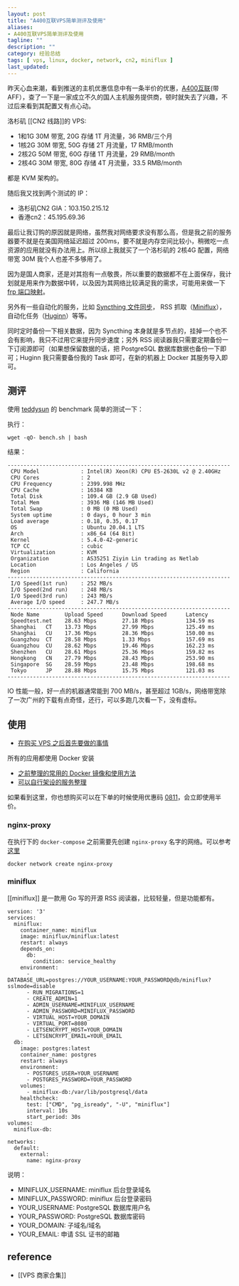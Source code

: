 ```yaml
---
layout: post
title: "A400互联VPS简单测评及使用"
aliases: 
- A400互联VPS简单测评及使用
tagline: ""
description: ""
category: 经验总结
tags: [ vps, linux, docker, network, cn2, miniflux ]
last_updated:
---
```


昨天心血来潮，看到推送的主机优惠信息中有一条半价的优惠，[A400互联](https://portal.a400.net/aff/JTNBOUMX)(带AFF），查了一下是一家成立不久的国人主机服务提供商，顿时就失去了兴趣，不过后来看到其配置又有点心动。

洛杉矶 [[CN2 线路]]的 VPS:

- 1和1G 30M 带宽, 20G 存储 1T 月流量，36 RMB/三个月
- 1核2G 30M 带宽, 50G 存储 2T 月流量，17 RMB/month
- 2核2G 50M 带宽, 60G 存储 1T 月流量，29 RMB/month
- 2核4G 30M 带宽, 80G 存储 4T 月流量，33.5 RMB/month

都是 KVM 架构的。

随后我又找到两个测试的 IP：

- 洛杉矶CN2 GIA：103.150.215.12
- 香港cn2：45.195.69.36

最后让我订购的原因就是网络，虽然我对网络要求没有那么高，但是我之前的服务器要不就是在美国网络延迟超过 200ms，要不就是内存空间比较小，稍微吃一点资源的应用就没有办法用上。所以综上我就买了一个洛杉矶的 2核4G 配置，网络带宽 30M 我个人也差不多够用了。

因为是国人商家，还是对其抱有一点敬畏，所以重要的数据都不在上面保存，我计划就是用来作为数据中转，以及因为其网络比较满足我的需求，可能用来做一下 [frp 端口映射](/post/2017/11/frp-config.html)。

另外有一些自动化的服务，比如 [Syncthing 文件同步](/post/2019/10/syncthing.html)， RSS 抓取（[Miniflux](/post/2020/02/self-hosted-rss-reader.html)），自动化任务（[Huginn](/post/2019/01/huginn.html)）等等。

同时定时备份一下相关数据，因为 Syncthing 本身就是多节点的，挂掉一个也不会有影响，我只不过用它来提升同步速度；另外 RSS 阅读器我只需要定期备份一下订阅源即可（如果想保留数据的话，把 PostgreSQL 数据库数据也备份一下即可；Huginn 我只需要备份我的 Task 即可，在新的机器上 Docker 其服务导入即可。

## 测评
使用 [teddysun](https://github.com/teddysun/across/blob/master/bench.sh) 的 benchmark 简单的测试一下：

执行：

    wget -qO- bench.sh | bash

结果：

```
----------------------------------------------------------------------
 CPU Model             : Intel(R) Xeon(R) CPU E5-2630L v2 @ 2.40GHz
 CPU Cores             : 2
 CPU Frequency         : 2399.998 MHz
 CPU Cache             : 16384 KB
 Total Disk            : 109.4 GB (2.9 GB Used)
 Total Mem             : 3936 MB (146 MB Used)
 Total Swap            : 0 MB (0 MB Used)
 System uptime         : 0 days, 0 hour 3 min
 Load average          : 0.18, 0.35, 0.17
 OS                    : Ubuntu 20.04.1 LTS
 Arch                  : x86_64 (64 Bit)
 Kernel                : 5.4.0-42-generic
 TCP CC                : cubic
 Virtualization        : KVM
 Organization          : AS35251 Ziyin Lin trading as Netlab
 Location              : Los Angeles / US
 Region                : California
----------------------------------------------------------------------
 I/O Speed(1st run)    : 252 MB/s
 I/O Speed(2nd run)    : 248 MB/s
 I/O Speed(3rd run)    : 243 MB/s
 Average I/O speed     : 247.7 MB/s
----------------------------------------------------------------------
 Node Name        Upload Speed      Download Speed      Latency
 Speedtest.net    28.63 Mbps        27.18 Mbps          134.59 ms
 Shanghai   CT    13.73 Mbps        27.99 Mbps          125.49 ms
 Shanghai   CU    17.36 Mbps        28.36 Mbps          150.00 ms
 Guangzhou  CT    28.58 Mbps        1.33 Mbps           157.69 ms
 Guangzhou  CU    28.62 Mbps        19.46 Mbps          162.23 ms
 Shenzhen   CU    28.61 Mbps        25.36 Mbps          159.82 ms
 Hongkong   CN    27.79 Mbps        28.43 Mbps          253.90 ms
 Singapore  SG    28.59 Mbps        23.48 Mbps          198.68 ms
 Tokyo      JP    28.88 Mbps        15.75 Mbps          121.03 ms
----------------------------------------------------------------------
```

IO 性能一般，好一点的机器通常能到 700 MB/s，甚至超过 1GB/s，网络带宽除了一次广州的下载有点奇怪，还行，可以多跑几次看一下，没有虚标。


## 使用

- [在购买 VPS 之后首先要做的事情](/post/2015/12/things-to-do-after-buying-vps.html)

所有的应用都使用 Docker 安装

- [之前整理的常用的 Docker 镜像和使用方法](https://github.com/einverne/dockerfile)
- [可以自行架设的服务整理](/post/2020/02/self-hosted-services-collection.html)

如果看到这里，你也想购买可以在下单的时候使用优惠码 [0811](https://portal.a400.net/aff/JTNBOUMX)，会立即使用半价。

### nginx-proxy
在执行下的 `docker-compose` 之前需要先创建 `nginx-proxy` 名字的网络。可以参考[这里](https://github.com/einverne/dockerfile/tree/master/nginx-proxy)

    docker network create nginx-proxy

### miniflux
[[miniflux]] 是一款用 Go 写的开源 RSS 阅读器，比较轻量，但是功能都有。

```
version: '3'
services:
  miniflux:
    container_name: miniflux
    image: miniflux/miniflux:latest
    restart: always
    depends_on:
      db:
        condition: service_healthy
    environment:
      - DATABASE_URL=postgres://YOUR_USERNAME:YOUR_PASSWORD@db/miniflux?sslmode=disable
      - RUN_MIGRATIONS=1
      - CREATE_ADMIN=1
      - ADMIN_USERNAME=MINIFLUX_USERNAME
      - ADMIN_PASSWORD=MINIFLUX_PASSWORD
      - VIRTUAL_HOST=YOUR_DOMAIN
      - VIRTUAL_PORT=8080
      - LETSENCRYPT_HOST=YOUR_DOMAIN
      - LETSENCRYPT_EMAIL=YOUR_EMAIL
  db:
    image: postgres:latest
    container_name: postgres
    restart: always
    environment:
      - POSTGRES_USER=YOUR_USERNAME
      - POSTGRES_PASSWORD=YOUR_PASSWORD
    volumes:
      - miniflux-db:/var/lib/postgresql/data
    healthcheck:
      test: ["CMD", "pg_isready", "-U", "miniflux"]
      interval: 10s
      start_period: 30s
volumes:
  miniflux-db:

networks:
  default:
    external:
      name: nginx-proxy
```

说明：

- MINIFLUX_USERNAME: miniflux 后台登录域名
- MINIFLUX_PASSWORD: miniflux 后台登录密码
- YOUR_USERNAME: PostgreSQL 数据库用户名
- YOUR_PASSWORD: PostgreSQL 数据库密码
- YOUR_DOMAIN: 子域名/域名
- YOUR_EMAIL: 申请 SSL 证书的邮箱



## reference

- [[VPS 商家合集]]
